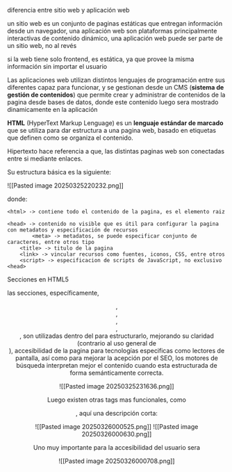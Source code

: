 diferencia entre sitio web y aplicación web

un sitio web es un conjunto de paginas estáticas que entregan información desde un navegador, una aplicación web son plataformas principalmente interactivas de contenido dinámico, una aplicación web puede ser parte de un sitio web, no al revés

si la web tiene solo frontend, es estática, ya que provee la misma información sin importar el usuario

Las aplicaciones web utilizan distintos lenguajes de programación entre sus diferentes capaz para funcionar, y se gestionan desde un CMS (**sistema de gestión de contenidos**) que permite crear y administrar de contenidos de la pagina desde bases de datos, donde este contenido luego sera mostrado dinamicamente en la aplicación

**HTML** (HyperText Markup Lenguage) es un **lenguaje estándar de marcado** que se utiliza para dar estructura a una pagina web, basado en etiquetas que definen como se organiza el contenido.

Hipertexto hace referencia a que, las distintas paginas web son conectadas entre si mediante enlaces.

Su estructura básica es la siguiente:

![[Pasted image 20250325220232.png]]

donde:

```
<html> -> contiene todo el contenido de la pagina, es el elemento raiz

<head> -> contenido no visible que es útil para configurar la pagina con metadatos y especificación de recursos
		<meta> -> metadatos, se puede especificar conjunto de caracteres, entre otros tipo 
	<title> -> titulo de la pagina
	<link> -> vincular recursos como fuentes, iconos, CSS, entre otros
	<script> -> especificacion de scripts de JavaScript, no exclusivo <head>
```

Secciones en HTML5

las secciones, específicamente,  <header>, <footer>, <main>, <article>, <nav>, son utilizadas dentro del <body> para estructurarlo, mejorando su claridad (contrario al uso general de <div>), accesibilidad de la pagina para tecnologías especificas como lectores de pantalla, así como para mejorar la acepción por el SEO, los motores de búsqueda interpretan mejor el contenido cuando esta estructurada de forma semánticamente correcta.

![[Pasted image 20250325231636.png]]

Luego existen otras tags mas funcionales, como <form>, aquí una descripción corta:

![[Pasted image 20250326000525.png]]
![[Pasted image 20250326000630.png]]

Uno muy importante para la accesibilidad del usuario sera <label>

![[Pasted image 20250326000708.png]]